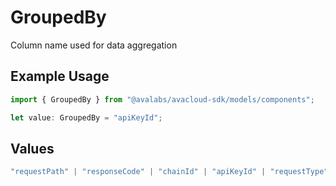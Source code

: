 # GroupedBy

Column name used for data aggregation

## Example Usage

```typescript
import { GroupedBy } from "@avalabs/avacloud-sdk/models/components";

let value: GroupedBy = "apiKeyId";
```

## Values

```typescript
"requestPath" | "responseCode" | "chainId" | "apiKeyId" | "requestType" | "None"
```